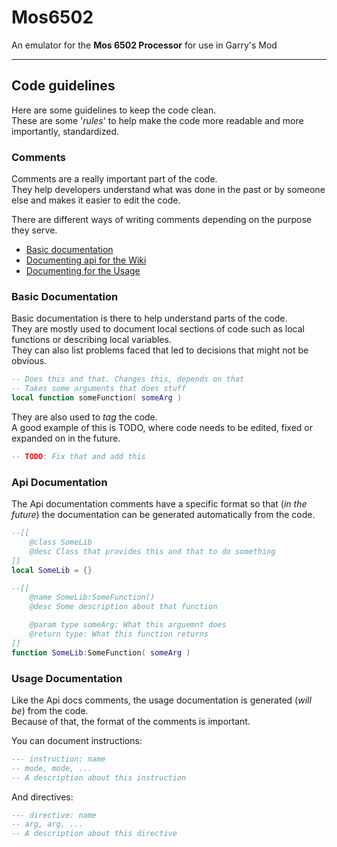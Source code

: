 # Mos6502

An emulator for the **Mos 6502 Processor** for use in Garry's Mod

---
## Code guidelines

Here are some guidelines to keep the code clean.  
These are some '*rules*' to help make the code more readable and more importantly, standardized.

### Comments

Comments are a really important part of the code.  
They help developers understand what was done in the past or by someone else and makes it easier to edit the code.

There are different ways of writing comments depending on the purpose they serve.
- [Basic documentation](#basic-documentation)
- [Documenting api for the Wiki](#api-documentation)
- [Documenting for the Usage](#usage-documentation)

### Basic Documentation

Basic documentation is there to help understand parts of the code.  
They are mostly used to document local sections of code such as local functions or describing local variables.  
They can also list problems faced that led to decisions that might not be obvious.

```lua
-- Does this and that. Changes this, depends on that
-- Takes some arguments that does stuff
local function someFunction( someArg )
```

They are also used to *tag* the code.  
A good example of this is TODO, where code needs to be edited, fixed or expanded on in the future.

```lua
-- TODO: Fix that and add this
```

### Api Documentation

The Api documentation comments have a specific format so that (*in the future*) the documentation can be generated automatically from the code.  

```lua
--[[
    @class SomeLib
    @desc Class that provides this and that to do something
]]
local SomeLib = {}

--[[
    @name SomeLib:SomeFunction()
    @desc Some description about that function

    @param type someArg: What this arguemnt does
    @return type: What this function returns
]]
function SomeLib:SomeFunction( someArg )
```

### Usage Documentation

Like the Api docs comments, the usage documentation is generated (*will be*) from the code.  
Because of that, the format of the comments is important.

You can document instructions:

```lua
--- instruction: name
-- mode, mode, ...
-- A description about this instruction
```

And directives:

```lua
--- directive: name
-- arg, arg, ...
-- A description about this directive
```
